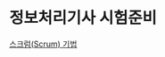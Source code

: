 # 정보처리기사 시험준비

[스크럼(Scrum) 기법](%E1%84%8C%E1%85%A5%E1%86%BC%E1%84%87%E1%85%A9%E1%84%8E%E1%85%A5%E1%84%85%E1%85%B5%E1%84%80%E1%85%B5%E1%84%89%E1%85%A1%20%E1%84%89%E1%85%B5%E1%84%92%E1%85%A5%E1%86%B7%E1%84%8C%E1%85%AE%E1%86%AB%E1%84%87%E1%85%B5%20f5dad7b1a3f64e83baa8fd42c42fe21d/%E1%84%89%E1%85%B3%E1%84%8F%E1%85%B3%E1%84%85%E1%85%A5%E1%86%B7(Scrum)%20%E1%84%80%E1%85%B5%E1%84%87%E1%85%A5%E1%86%B8%2027ad3b33586a4b79b81e7d9f46c6b519.md)